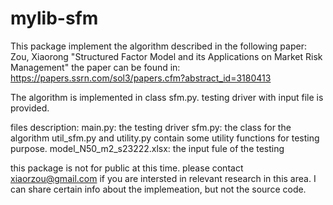 # mylib-sfm
This package implement the algorithm described in the following paper:
Zou, Xiaorong
"Structured Factor Model and its Applications on Market Risk Management"
the paper can be found in: <https://papers.ssrn.com/sol3/papers.cfm?abstract_id=3180413>

The algorithm is implemented in class sfm.py.  testing driver with input file is provided. 

files description: 
main.py: the testing driver 
sfm.py:  the class for the algorithm
util_sfm.py and utility.py contain some utility functions for testing purpose. 
model_N50_m2_s23222.xlsx:  the input fule of the testing 

this package is not for public at this time.   please contact xiaorzou@gmail.com if you are intersted in relevant research in this area. I can share certain info about the implemeation, but not the source code. 
